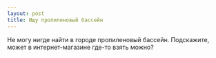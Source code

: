 ```yaml
---
layout: post 
title: Ищу пропиленовый бассейн 
--- 
```

Не могу нигде найти в городе пропиленовый бассейн. Подскажите, может в интернет-магазине где-то взять можно?